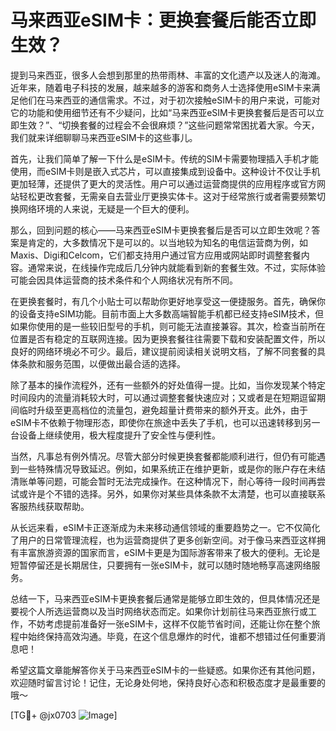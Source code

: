 # 马来西亚eSIM卡：更换套餐后能否立即生效？

提到马来西亚，很多人会想到那里的热带雨林、丰富的文化遗产以及迷人的海滩。近年来，随着电子科技的发展，越来越多的游客和商务人士选择使用eSIM卡来满足他们在马来西亚的通信需求。不过，对于初次接触eSIM卡的用户来说，可能对它的功能和使用细节还有不少疑问，比如“马来西亚eSIM卡更换套餐后是否可以立即生效？”、“切换套餐的过程会不会很麻烦？”这些问题常常困扰着大家。今天，我们就来详细聊聊马来西亚eSIM卡的这些事儿。

首先，让我们简单了解一下什么是eSIM卡。传统的SIM卡需要物理插入手机才能使用，而eSIM卡则是嵌入式芯片，可以直接集成到设备中。这种设计不仅让手机更加轻薄，还提供了更大的灵活性。用户可以通过运营商提供的应用程序或官方网站轻松更改套餐，无需亲自去营业厅更换实体卡。这对于经常旅行或者需要频繁切换网络环境的人来说，无疑是一个巨大的便利。

那么，回到问题的核心——马来西亚eSIM卡更换套餐后是否可以立即生效呢？答案是肯定的，大多数情况下是可以的。以当地较为知名的电信运营商为例，如Maxis、Digi和Celcom，它们都支持用户通过官方应用或网站即时调整套餐内容。通常来说，在线操作完成后几分钟内就能看到新的套餐生效。不过，实际体验可能会因具体运营商的技术条件和个人网络状况有所不同。

在更换套餐时，有几个小贴士可以帮助你更好地享受这一便捷服务。首先，确保你的设备支持eSIM功能。目前市面上大多数高端智能手机都已经支持eSIM技术，但如果你使用的是一些较旧型号的手机，则可能无法直接兼容。其次，检查当前所在位置是否有稳定的互联网连接。因为更换套餐往往需要下载和安装配置文件，所以良好的网络环境必不可少。最后，建议提前阅读相关说明文档，了解不同套餐的具体条款和服务范围，以便做出最合适的选择。

除了基本的操作流程外，还有一些额外的好处值得一提。比如，当你发现某个特定时间段内的流量消耗较大时，可以通过调整套餐快速应对；又或者是在短期逗留期间临时升级至更高档位的流量包，避免超量计费带来的额外开支。此外，由于eSIM卡不依赖于物理形态，即使你在旅途中丢失了手机，也可以迅速转移到另一台设备上继续使用，极大程度提升了安全性与便利性。

当然，凡事总有例外情况。尽管大部分时候更换套餐都能顺利进行，但仍有可能遇到一些特殊情况导致延迟。例如，如果系统正在维护更新，或是你的账户存在未结清账单等问题，可能会暂时无法完成操作。在这种情况下，耐心等待一段时间再尝试或许是个不错的选择。另外，如果你对某些具体条款不太清楚，也可以直接联系客服热线获取帮助。

从长远来看，eSIM卡正逐渐成为未来移动通信领域的重要趋势之一。它不仅简化了用户的日常管理流程，也为运营商提供了更多创新空间。对于像马来西亚这样拥有丰富旅游资源的国家而言，eSIM卡更是为国际游客带来了极大的便利。无论是短暂停留还是长期居住，只要拥有一张eSIM卡，就可以随时随地畅享高速网络服务。

总结一下，马来西亚eSIM卡更换套餐后通常是能够立即生效的，但具体情况还是要视个人所选运营商以及当时网络状态而定。如果你计划前往马来西亚旅行或工作，不妨考虑提前准备好一张eSIM卡，这样不仅能节省时间，还能让你在整个旅程中始终保持高效沟通。毕竟，在这个信息爆炸的时代，谁都不想错过任何重要消息吧！

希望这篇文章能解答你关于马来西亚eSIM卡的一些疑惑。如果你还有其他问题，欢迎随时留言讨论！记住，无论身处何地，保持良好心态和积极态度才是最重要的哦～

[TG💪+ @jx0703 ![Image](https://github.com/user-attachments/assets/dbca1d08-cadb-493c-b0ec-ad6f7a83f270)]